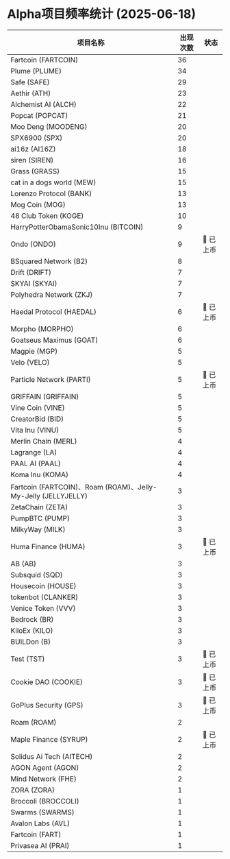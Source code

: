 # Alpha项目频率统计 (2025-06-18)

| 项目名称 | 出现次数 | 状态 |
| --- | --- | --- |
| Fartcoin (FARTCOIN) | 36 |  |
| Plume (PLUME) | 34 |  |
| Safe (SAFE) | 29 |  |
| Aethir (ATH) | 23 |  |
| Alchemist AI (ALCH) | 22 |  |
| Popcat (POPCAT) | 21 |  |
| Moo Deng (MOODENG) | 20 |  |
| SPX6900 (SPX) | 20 |  |
| ai16z (AI16Z) | 18 |  |
| siren (SIREN) | 16 |  |
| Grass (GRASS) | 15 |  |
| cat in a dogs world (MEW) | 15 |  |
| Lorenzo Protocol (BANK) | 13 |  |
| Mog Coin (MOG) | 13 |  |
| 48 Club Token (KOGE) | 10 |  |
| HarryPotterObamaSonic10Inu (BITCOIN) | 9 |  |
| Ondo (ONDO) | 9 | 🔔 已上币 |
| BSquared Network (B2) | 8 |  |
| Drift (DRIFT) | 7 |  |
| SKYAI (SKYAI) | 7 |  |
| Polyhedra Network (ZKJ) | 7 |  |
| Haedal Protocol (HAEDAL) | 6 | 🔔 已上币 |
| Morpho (MORPHO) | 6 |  |
| Goatseus Maximus (GOAT) | 6 |  |
| Magpie (MGP) | 5 |  |
| Velo (VELO) | 5 |  |
| Particle Network (PARTI) | 5 | 🔔 已上币 |
| GRIFFAIN (GRIFFAIN) | 5 |  |
| Vine Coin (VINE) | 5 |  |
| CreatorBid (BID) | 5 |  |
| Vita Inu (VINU) | 5 |  |
| Merlin Chain (MERL) | 4 |  |
| Lagrange (LA) | 4 |  |
| PAAL AI (PAAL) | 4 |  |
| Koma Inu (KOMA) | 4 |  |
| Fartcoin (FARTCOIN)、Roam (ROAM)、Jelly-My-Jelly (JELLYJELLY) | 3 |  |
| ZetaChain (ZETA) | 3 |  |
| PumpBTC (PUMP) | 3 |  |
| MilkyWay (MILK) | 3 |  |
| Huma Finance (HUMA) | 3 | 🔔 已上币 |
| AB (AB) | 3 |  |
| Subsquid (SQD) | 3 |  |
| Housecoin (HOUSE) | 3 |  |
| tokenbot (CLANKER) | 3 |  |
| Venice Token (VVV) | 3 |  |
| Bedrock (BR) | 3 |  |
| KiloEx (KILO) | 3 |  |
| BUILDon (B) | 3 |  |
| Test (TST) | 3 | 🔔 已上币 |
| Cookie DAO (COOKIE) | 3 | 🔔 已上币 |
| GoPlus Security (GPS) | 3 | 🔔 已上币 |
| Roam (ROAM) | 2 |  |
| Maple Finance (SYRUP) | 2 | 🔔 已上币 |
| Solidus Ai Tech (AITECH) | 2 |  |
| AGON Agent (AGON) | 2 |  |
| Mind Network (FHE) | 2 |  |
| ZORA (ZORA) | 1 |  |
| Broccoli (BROCCOLI) | 1 |  |
| Swarms (SWARMS) | 1 |  |
| Avalon Labs (AVL) | 1 |  |
| Fartcoin (FART) | 1 |  |
| Privasea AI (PRAI) | 1 |  |
